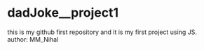 # dadJoke__project1
this is my github first repository and it is my first project using JS.<br>
author: MM_Nihal
